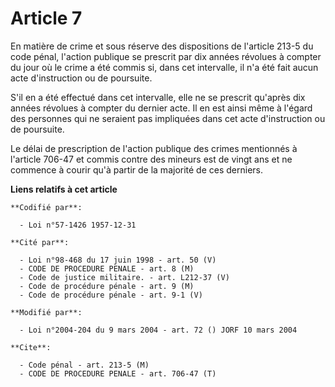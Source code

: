 # Article 7

En matière de crime et sous réserve des dispositions de l'article 213-5 du code pénal, l'action publique se prescrit par dix
années révolues à compter du jour où le crime a été commis si, dans cet intervalle, il n'a été fait aucun acte d'instruction
ou de poursuite.

S'il en a été effectué dans cet intervalle, elle ne se prescrit qu'après dix années révolues à compter du dernier acte. Il en
est ainsi même à l'égard des personnes qui ne seraient pas impliquées dans cet acte d'instruction ou de poursuite.

Le délai de prescription de l'action publique des crimes mentionnés à l'article 706-47 et commis contre des mineurs est de
vingt ans et ne commence à courir qu'à partir de la majorité de ces derniers.

**Liens relatifs à cet article**

	**Codifié par**:

	  - Loi n°57-1426 1957-12-31

	**Cité par**:

	  - Loi n°98-468 du 17 juin 1998 - art. 50 (V)
	  - CODE DE PROCEDURE PENALE - art. 8 (M)
	  - Code de justice militaire. - art. L212-37 (V)
	  - Code de procédure pénale - art. 9 (M)
	  - Code de procédure pénale - art. 9-1 (V)

	**Modifié par**:

	  - Loi n°2004-204 du 9 mars 2004 - art. 72 () JORF 10 mars 2004

	**Cite**:

	  - Code pénal - art. 213-5 (M)
	  - CODE DE PROCEDURE PENALE - art. 706-47 (T)
